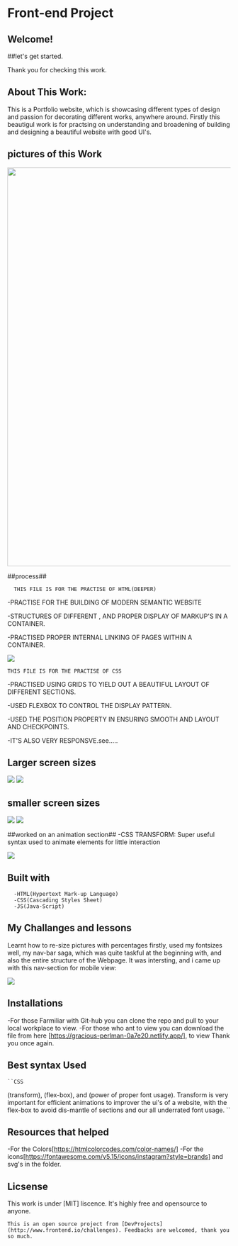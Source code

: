  # Front-end Project

 ## Welcome!

 ##let's get started.

 Thank you for checking this work.

 ## About This Work:
   This is a Portfolio website, which is showcasing different types of design and passion for decorating different works, anywhere around. Firstly this beautigul work is for practsing on understanding and broadening of building and designing a beautiful website with good UI's.

## pictures of this Work

<img src="brand.png" width = 900>

 ##process##
 
      THIS FILE IS FOR THE PRACTISE OF HTML(DEEPER)
      
 -PRACTISE FOR THE BUILDING OF MODERN SEMANTIC WEBSITE
 
 -STRUCTURES OF DIFFERENT , AND PROPER DISPLAY OF MARKUP'S IN A CONTAINER.
 
 -PRACTISED PROPER INTERNAL LINKING OF PAGES WITHIN A CONTAINER.

<img src="brands2.png">

    THIS FILE IS FOR THE PRACTISE OF CSS
 -PRACTISED USING GRIDS TO YIELD OUT A BEAUTIFUL LAYOUT OF DIFFERENT SECTIONS.
 
 -USED FLEXBOX TO CONTROL THE DISPLAY PATTERN.
 
 -USED THE POSITION PROPERTY IN ENSURING  SMOOTH AND LAYOUT AND CHECKPOINTS.
 
 -IT'S ALSO VERY RESPONSVE.see.....

 ## Larger screen sizes
<img src="cools.png">

<img src="cooled.png">

 ## smaller screen sizes
<img src="beauty.png">

<img src="beauty's.png">


##worked on an animation section##
-CSS TRANSFORM: Super useful syntax used to animate elements for little interaction

<img src="tap.png">


  ## Built with         
      -HTML(Hypertext Mark-up Language)
      -CSS(Cascading Styles Sheet)
      -JS(Java-Script)


  ## My Challanges and lessons
   Learnt how to re-size pictures with percentages firstly, used my fontsizes well, my nav-bar saga, which was quite taskful at the beginning with, and also the entire structure of  the Webpage. It was intersting, and i came up with this nav-section for mobile view:

   <img src="mobjuice.png">

   ## Installations
   -For those Farmiliar with Git-hub you can clone the repo and pull to your local workplace to view.
   -For those who ant to view you can download the file from here [https://gracious-perlman-0a7e20.netlify.app/], to view Thank you once again.

   ## Best syntax Used

    ``CSS
   (transform), (flex-box), and (power of proper font usage).
  Transform is very important for efficient animations to improver the ui's of a website, with the flex-box to avoid dis-mantle of sections and our all underrated font usage.
   ``

   ## Resources that helped ##
   -For the Colors[https://htmlcolorcodes.com/color-names/]
   -For the icons[https://fontawesome.com/v5.15/icons/instagram?style=brands] and svg's in the folder.


 ## Licsense 
   This work is under [MIT] liscence. It's highly free and opensource to anyone.

    This is an open source project from [DevProjects](http://www.frontend.io/challenges). Feedbacks are welcomed, thank you so much.
